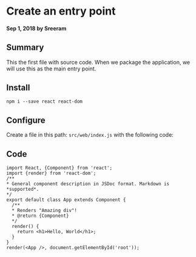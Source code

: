 # Create an entry point

#### Sep 1, 2018 by Sreeram

## Summary

This the first file with source code. When we package the application, we will use this as the main entry point.

## Install

`npm i --save react react-dom` 

## Configure

Create a file in this path: `src/web/index.js` with the following code:

## Code

    import React, {Component} from 'react';
    import {render} from 'react-dom';
    /**
    * General component description in JSDoc format. Markdown is *supported*.
    */
    export default class App extends Component {
      /**
      * Renders "Amazing div"!
      * @return {Component}
      */
      render() {
        return <h1>Hello, World</h1>;
      }
    }
    render(<App />, document.getElementById('root'));

